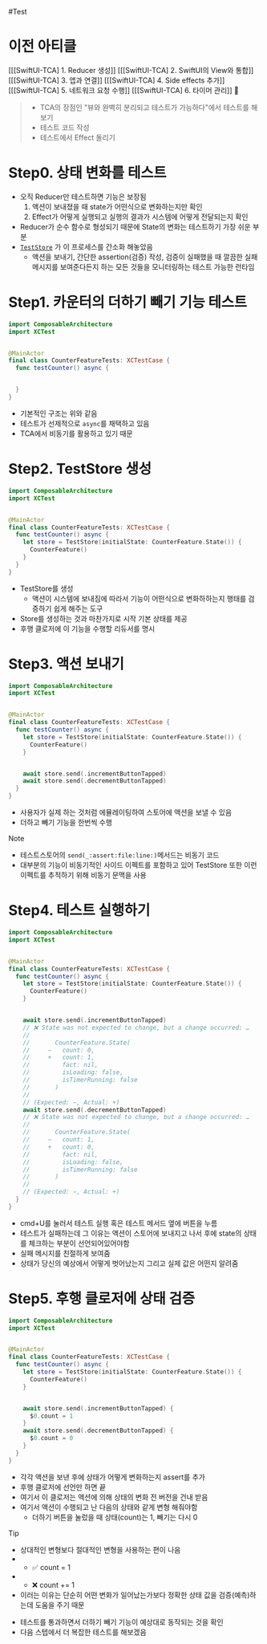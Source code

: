 #Test
# 이전 아티클
[[[SwiftUI-TCA] 1. Reducer 생성]]
[[[SwiftUI-TCA] 2. SwiftUI의 View와 통합]]
[[[SwiftUI-TCA] 3. 앱과 연결]]
[[[SwiftUI-TCA] 4. Side effects 추가]]
[[[SwiftUI-TCA] 5. 네트워크 요청 수행]]
[[[SwiftUI-TCA] 6. 타이머 관리]]

> - TCA의 장점인 "뷰와 완벽히 분리되고 테스트가 가능하다"에서 테스트를 해보기 
> - 테스트 코드 작성
> - 테스트에서 Effect 돌리기

# Step0. 상태 변화를 테스트
- 오직 Reducer만 테스트하면 기능은 보장됨
	1. 액션이 보내졌을 때 state가 어떤식으로 변화하는지만 확인
	2. Effect가 어떻게 실행되고 실행의 결과가 시스템에 어떻게 전달되는지 확인
- Reducer가 순수 함수로 형성되기 때문에 State의 변화는 테스트하기 가장 쉬운 부분
- [`TestStore`](https://pointfreeco.github.io/swift-composable-architecture/main/documentation/composablearchitecture/teststore) 가 이 프로세스를 간소화 해놓았음 
	- 액션을 보내기, 간단한 assertion(검증) 작성, 검증이 실패했을 때 깔끔한 실패 메시지를 보여준다든지 하는 모든 것들을 모니터링하는 테스트 가능한 런타임

# Step1. 카운터의 더하기 빼기 기능 테스트
```swift
import ComposableArchitecture
import XCTest


@MainActor
final class CounterFeatureTests: XCTestCase {
  func testCounter() async {


  }
}
```
- 기본적인 구조는 위와 같음 
- 테스트가 선제적으로 `async`를 채택하고 있음
- TCA에서 비동기를 활용하고 있기 때문

# Step2. TestStore 생성
```swift
import ComposableArchitecture
import XCTest


@MainActor
final class CounterFeatureTests: XCTestCase {
  func testCounter() async {
    let store = TestStore(initialState: CounterFeature.State()) {
      CounterFeature()
    }
  }
}
```
- TestStore를 생성
	- 액션이 시스템에 보내짐에 따라서 기능이 어떤식으로 변화하하는지 행태를 검증하기 쉽게 해주는 도구
- Store를 생성하는 것과 마찬가지로 시작 기본 상태를 제공
- 후행 클로저에 이 기능을 수행할 리듀서를 명시

# Step3. 액션 보내기 
```swift
import ComposableArchitecture
import XCTest


@MainActor
final class CounterFeatureTests: XCTestCase {
  func testCounter() async {
    let store = TestStore(initialState: CounterFeature.State()) {
      CounterFeature()
    }


    await store.send(.incrementButtonTapped)
    await store.send(.decrementButtonTapped)
  }
}
```
- 사용자가 실제 하는 것처럼 에뮬레이팅하여 스토어에 액션을 보낼 수 있음
- 더하고 빼기 기능을 한번씩 수행
>[!note]
>- 테스트스토어의 `send(_:assert:file:line:)`메서드는 비동기 코드
>- 대부분의 기능이 비동기적인 사이드 이펙트를 포함하고 있어 TestStore 또한 이런 이펙트를 추적하기 위해 비동기 문맥을 사용

# Step4. 테스트 실행하기
```swift
import ComposableArchitecture
import XCTest


@MainActor
final class CounterFeatureTests: XCTestCase {
  func testCounter() async {
    let store = TestStore(initialState: CounterFeature.State()) {
      CounterFeature()
    }


    await store.send(.incrementButtonTapped)
    // ❌ State was not expected to change, but a change occurred: …
    //
    //       CounterFeature.State(
    //     −   count: 0,
    //     +   count: 1,
    //         fact: nil,
    //         isLoading: false,
    //         isTimerRunning: false
    //       )
    //
    // (Expected: −, Actual: +)
    await store.send(.decrementButtonTapped)
    // ❌ State was not expected to change, but a change occurred: …
    //
    //       CounterFeature.State(
    //     −   count: 1,
    //     +   count: 0,
    //         fact: nil,
    //         isLoading: false,
    //         isTimerRunning: false
    //       )
    //
    // (Expected: −, Actual: +)
  }
}
```
- cmd+U를 눌러서 테스트 실행 혹은 테스트 메서드 옆에 버튼을 누름 
- 테스트가 실패하는데 그 이유는 액션이 스토어에 보내지고 나서 후에 state의 상태를 체크하는 부분이 선언되어있어야함
- 실패 메시지를 친절하게 보여줌 
- 상태가 당신의 예상에서 어떻게 벗어났는지 그리고 실제 값은 어떤지 알려줌

# Step5. 후행 클로저에 상태 검증
```swift
import ComposableArchitecture
import XCTest


@MainActor
final class CounterFeatureTests: XCTestCase {
  func testCounter() async {
    let store = TestStore(initialState: CounterFeature.State()) {
      CounterFeature()
    }


    await store.send(.incrementButtonTapped) {
      $0.count = 1
    }
    await store.send(.decrementButtonTapped) {
      $0.count = 0
    }
  }
}
```
- 각각 액션을 보낸 후에 상태가 어떻게 변화하는지 assert를 추가
- 후행 클로저에 선언만 하면 끝
- 여기서 이 클로저는 액션에 의해 상태의 변화 전 버전을 건내 받음 
- 여기서 액션이 수행되고 난 다음의 상태와 같게 변형 해줘야함
	- 더하기 버튼을 눌렀을 때 상태(count)는 1, 빼기는 다시 0
> [!tip]
> - 상대적인 변형보다 절대적인 변형을 사용하는 편이 나음
> - - ✅ count = 1
> - - ❌ count += 1
> - 이러는 이유는 단순히 어떤 변화가 일어났는가보다 정확한 상태 값을 검증(예측)하는데 도움을 주기 때문

- 테스트를 통과하면서 더하기 빼기 기능이 예상대로 동작되는 것을 확인
- 다음 스텝에서 더 복잡한 테스트를 해보겠음
